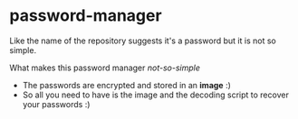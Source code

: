 # password-manager
Like the name of the repository suggests it's a password but it is not so simple.

What makes this password manager _not-so-simple_
- The passwords are encrypted and stored in an **image** :)
- So all you need to have is the image and the decoding script to recover your passwords :)